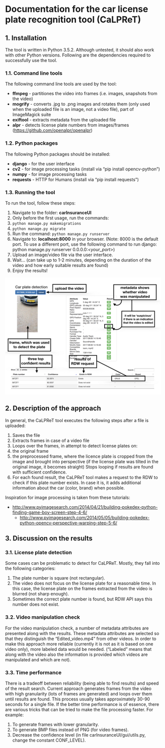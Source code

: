 # Documentation for the car license plate recognition tool (CaLPReT)
## 1. Installation
The tool is written in Python 3.5.2. Although untested, it should also work with other Python versions. Following are the dependencies required to successfully use the tool.
### 1.1. Command line tools
The following command line tools are used by the tool:

* **ffmpeg** - partitiones the video into frames (i.e. images, snapshots from the video)
* **mogrify** - converts .jpg to .png images and rotates them (only used when the uploaded file is an image, not a video file), part of ImageMagick suite
* **exiftool** - extracts metadata from the uploaded file
* **alpr** - detects license plate numbers from images/frames (https://github.com/openalpr/openalpr)
### 1.2. Python packages
The following Python packages should be installed:

* **django** - for the user interface
* **cv2** - for image processing tasks (install via “pip install opencv-python”)
* **numpy** - for image processing tasks
* **requests** - HTTP for Humans (install via “pip install requests”)
### 1.3. Running the tool
To run the tool, follow these steps:
1. Navigate to the folder: **carInsuranceUI**
2. Only before the first usage, run the commands:
  1. ```python manage.py makemigrations```
  2. ```python manage.py migrate```
3. Run the command: ```python manage.py runserver```
4. Navigate to: **localhost:8000** in your browser. 
(Note: 8000 is the default port. To use a different port, use the following command to run django: python manage.py runserver 0.0.0.0:*<your_port>*)
5. Upload an image/video file via the user interface.
6. Wait… (can take up to 1-2 minutes, depending on the duration of the video and how early suitable results are found)
7. Enjoy the results!

![userinterface](screenshot_for_documentation.001.jpeg)


## 2. Description of the approach
   In general, the CaLPReT tool executes the following steps after a file is uploaded:
1. Saves the file
2. Extracts frames in case of a video file
3. Loops over the frames, in attempt to detect license plates on:
  1. the original frame
  2. the preprocessed frame, where the licence plate is cropped from the image and brought into perspective (if the license plate was tilted in the original image, it becomes straight)
  Stops looping if results are found with sufficient confidence.
4. For each found result, the CaLPReT tool makes a request to the RDW to check if this plate number exists. In case it is, it  adds additional information about the car (color, brand) when possible.

Inspiration for image processing is taken from these tutorials:

* http://www.pyimagesearch.com/2014/04/21/building-pokedex-python-finding-game-boy-screen-step-4-6/
  * http://www.pyimagesearch.com/2014/05/05/building-pokedex-python-opencv-perspective-warping-step-5-6/ 

## 3. Discussion on the results
### 3.1. License plate detection
Some cases can be problematic to detect for CaLPReT. Mostly, they fall into the following categories:
1. The plate number is square (not rectangular).
2. The video does not focus on the license plate for a reasonable time. In this case, the license plate on the frames extracted from the video is blurred (not sharp enough).
3. Sometimes the correct plate number is found, but RDW API says this number does not exist.

### 3.2. Video manipulation check
For the video manipulation check, a number of metadata attributes are presented along with the results. These metadata attributes are selected so that they distinguish the “Edited_video.mp4” from other videos. 
In order to make this approach more reliable (currently it is not as it is based on one video only), more labeled data would be needed. (“Labeled” means that along with the video also the information is provided which videos are manipulated and which are not).

### 3.3. Time performance
There is a tradeoff between reliability (being able to find results) and speed of the result search. Current approach generates frames from the video with high granularity (lots of frames are generated) and loops over them until results are found. This process usually takes approximately 30-90 seconds for a single file. If the better time performance is of essence, there are various tricks that can be tried to make the file processing faster. For example:
1. To generate frames with lower granularity.
2. To generate BMP files instead of PNG (for video frames).
3. Decrease the confidence level (in file carInsuranceUI/gui/utils.py, change the constant CONF_LEVEL).


